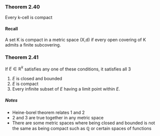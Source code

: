 ### Theorem 2.40
Every k-cell is compact
#### Recall
A set K is compact in a metric space (X,d) if every open covering of K admits a finite subcovering.

### Theorem 2.41
If $E \in \mathbb{R}^k$ satisfies any one of these conditions, it satisfies all 3
1. $E$ is closed and bounded
2. $E$ is compact
3. Every infinite subset of $E$ having a limit point within $E$.
##### Notes
- Heine-borel theorem relates 1 and 2
- 2 and 3 are true together in any metric space
- There are some metric spaces where being closed and bounded is not the same as being compact such as $\mathbb{Q}$ or certain spaces of functions


